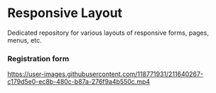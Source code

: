 # Responsive Layout
Dedicated repository for various layouts of responsive forms, pages, menus, etc.

### Registration form
https://user-images.githubusercontent.com/118771931/211640267-c179d5e0-ec8b-480c-b87a-276f9a4b550c.mp4

